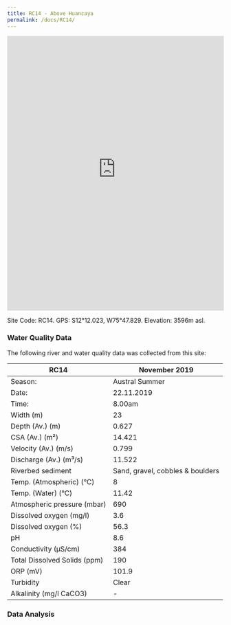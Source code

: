 ```yaml
---
title: RC14 - Above Huancaya
permalink: /docs/RC14/
---
```


<iframe width="100%" height="640" allowfullscreen style="border-style:none;" src="https://cavep-undc-hosting.netlify.com/sites/RC14/app-files/"></iframe>

Site Code: RC14.  GPS: S12°12.023, W75°47.829. Elevation: 3596m asl.

### Water Quality Data

The following river and water quality data was collected from this site:

| RC14                         | November 2019                 | 
|------------------------------|-------------------------------|
| Season:                      | Austral Summer                |
| Date:                        | 22.11.2019                    |
| Time:                        | 8.00am                       |
| Width (m)                    | 23                            |
| Depth (Av.) (m)              | 0.627                         |
| CSA (Av.) (m²)               | 14.421                         |
| Velocity (Av.) (m/s)         | 0.799                        |
| Discharge (Av.) (m³/s)       | 11.522                       |
| Riverbed sediment            | Sand, gravel, cobbles & boulders           |
| Temp. (Atmospheric) (°C)     | 8                             |
| Temp. (Water) (°C)           | 11.42                           |
| Atmospheric pressure (mbar)  | 690                           |
| Dissolved oxygen (mg/l)      | 3.6                          |
| Dissolved oxygen (%)        | 56.3                         |
| pH                           | 8.6                         |
| Conductivity (µS/cm)         | 384                           |
| Total Dissolved Solids (ppm) | 190                           |
| ORP (mV)                     | 101.9                        |
| Turbidity                    | Clear                       |
| Alkalinity (mg/l CaCO3)  |   -  |

### Data Analysis
